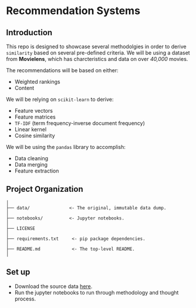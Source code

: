 # Recommendation Systems


## Introduction

This repo is designed to showcase several methodolgies in order to derive `similarity` based on several pre-defined criteria. We will be using a dataset from **Movielens**, which has charcteristics and data on over *40,000* movies. 

The recommendations will be based on either:

- Weighted rankings
- Content

We will be relying on `scikit-learn` to derive:
- Feature vectors
- Feature matrices
- `TF-IDF` (term frequency-inverse document frequency)
- Linear kernel
- Cosine similarity

We will be using the `pandas` library to accomplish:
- Data cleaning
- Data merging
- Feature extraction

## Project Organization


    │
    ├── data/               <- The original, immutable data dump. 
    │
    ├── notebooks/          <- Jupyter notebooks. 
    │
    ├── LICENSE
    │
    ├── requirements.txt     <- pip package dependencies.   
    │
    ├── README.md            <- The top-level README.
    │
    
## Set up
- Download the source data [here](#https://www.kaggle.com/rounakbanik/the-movies-dataset).
- Run the jupyter notebooks to run through methodology and thought process.



